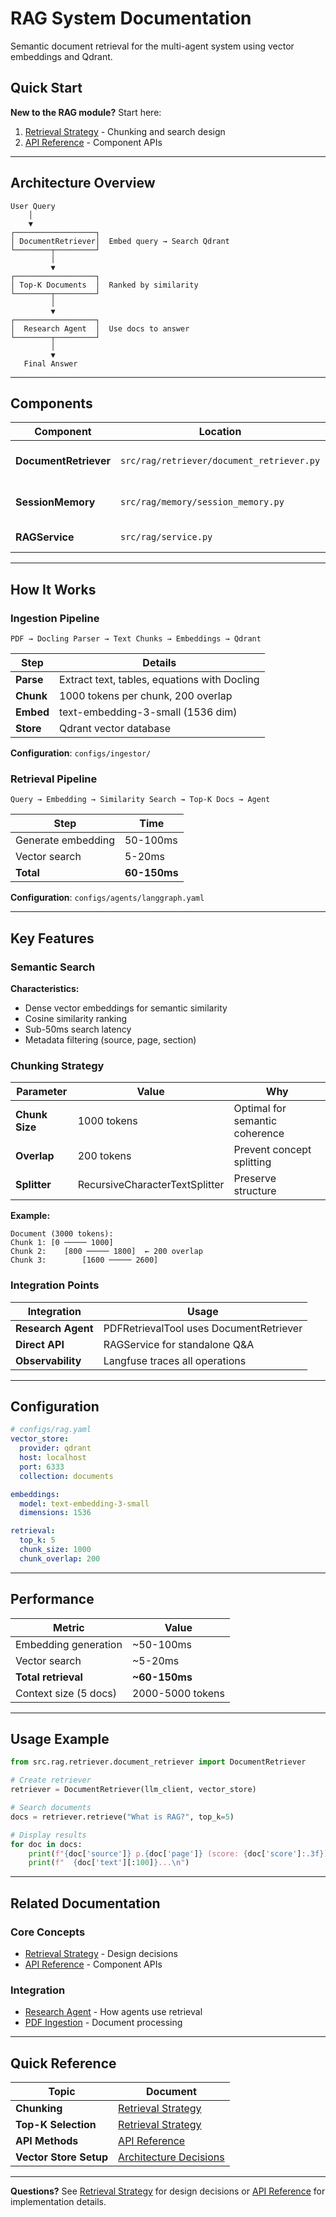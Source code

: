 # RAG System Documentation

Semantic document retrieval for the multi-agent system using vector embeddings and Qdrant.

## Quick Start

**New to the RAG module?** Start here:
1. [Retrieval Strategy](./retrieval-strategy.md) - Chunking and search design
2. [API Reference](./api-reference.md) - Component APIs

---

## Architecture Overview

```
User Query
    │
    ▼
┌──────────────────┐
│ DocumentRetriever│  Embed query → Search Qdrant
└────────┬─────────┘
         │
         ▼
┌──────────────────┐
│ Top-K Documents  │  Ranked by similarity
└────────┬─────────┘
         │
         ▼
┌──────────────────┐
│  Research Agent  │  Use docs to answer
└────────┬─────────┘
         │
         ▼
   Final Answer
```

---

## Components

| Component | Location | Purpose |
|-----------|----------|---------|
| **DocumentRetriever** | `src/rag/retriever/document_retriever.py` | Semantic search in Qdrant |
| **SessionMemory** | `src/rag/memory/session_memory.py` | Conversation history (optional) |
| **RAGService** | `src/rag/service.py` | High-level orchestrator |

---

## How It Works

### Ingestion Pipeline

```
PDF → Docling Parser → Text Chunks → Embeddings → Qdrant
```

| Step | Details |
|------|---------|
| **Parse** | Extract text, tables, equations with Docling |
| **Chunk** | 1000 tokens per chunk, 200 overlap |
| **Embed** | text-embedding-3-small (1536 dim) |
| **Store** | Qdrant vector database |

**Configuration**: `configs/ingestor/`

### Retrieval Pipeline

```
Query → Embedding → Similarity Search → Top-K Docs → Agent
```

| Step | Time |
|------|------|
| Generate embedding | 50-100ms |
| Vector search | 5-20ms |
| **Total** | **60-150ms** |

**Configuration**: `configs/agents/langgraph.yaml`

---

## Key Features

### Semantic Search

**Characteristics:**
- Dense vector embeddings for semantic similarity
- Cosine similarity ranking
- Sub-50ms search latency
- Metadata filtering (source, page, section)

### Chunking Strategy

| Parameter | Value | Why |
|-----------|-------|-----|
| **Chunk Size** | 1000 tokens | Optimal for semantic coherence |
| **Overlap** | 200 tokens | Prevent concept splitting |
| **Splitter** | RecursiveCharacterTextSplitter | Preserve structure |

**Example:**
```
Document (3000 tokens):
Chunk 1: [0 ───── 1000]
Chunk 2:    [800 ───── 1800]  ← 200 overlap
Chunk 3:        [1600 ───── 2600]
```

### Integration Points

| Integration | Usage |
|-------------|-------|
| **Research Agent** | PDFRetrievalTool uses DocumentRetriever |
| **Direct API** | RAGService for standalone Q&A |
| **Observability** | Langfuse traces all operations |

---

## Configuration

```yaml
# configs/rag.yaml
vector_store:
  provider: qdrant
  host: localhost
  port: 6333
  collection: documents

embeddings:
  model: text-embedding-3-small
  dimensions: 1536

retrieval:
  top_k: 5
  chunk_size: 1000
  chunk_overlap: 200
```

---

## Performance

| Metric | Value |
|--------|-------|
| Embedding generation | ~50-100ms |
| Vector search | ~5-20ms |
| **Total retrieval** | **~60-150ms** |
| Context size (5 docs) | 2000-5000 tokens |

---

## Usage Example

```python
from src.rag.retriever.document_retriever import DocumentRetriever

# Create retriever
retriever = DocumentRetriever(llm_client, vector_store)

# Search documents
docs = retriever.retrieve("What is RAG?", top_k=5)

# Display results
for doc in docs:
    print(f"{doc['source']} p.{doc['page']} (score: {doc['score']:.3f})")
    print(f"  {doc['text'][:100]}...\n")
```

---

## Related Documentation

### Core Concepts
- [Retrieval Strategy](./retrieval-strategy.md) - Design decisions
- [API Reference](./api-reference.md) - Component APIs

### Integration
- [Research Agent](../agents/research/design.md) - How agents use retrieval
- [PDF Ingestion](../ingestor/README.md) - Document processing

---

## Quick Reference

| Topic | Document |
|-------|----------|
| **Chunking** | [Retrieval Strategy](./retrieval-strategy.md#chunking-strategy) |
| **Top-K Selection** | [Retrieval Strategy](./retrieval-strategy.md#retrieval-parameters) |
| **API Methods** | [API Reference](./api-reference.md#documentretriever) |
| **Vector Store Setup** | [Architecture Decisions](../architecture/architecture-decisions.md) |

---

**Questions?** See [Retrieval Strategy](./retrieval-strategy.md) for design decisions or [API Reference](./api-reference.md) for implementation details.
